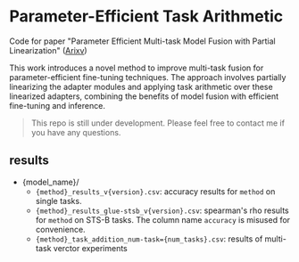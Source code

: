 # Parameter-Efficient Task Arithmetic

Code for paper "Parameter Efficient Multi-task Model Fusion with Partial Linearization"
([Arixv](https://arxiv.org/abs/2310.04742))

This work introduces a novel method to improve multi-task fusion for parameter-efficient fine-tuning techniques. 
The approach involves partially linearizing the adapter modules and applying task arithmetic over these linearized adapters, combining the benefits of model fusion with efficient fine-tuning and inference. 

> This repo is still under development. Please feel free to contact me if you have any questions.

## results

- {model_name}/
  - `{method}_results_v{version}.csv`: accuracy results for `method` on single tasks.  
  - `{method}_results_glue-stsb_v{version}.csv`: spearman's rho results for `method` on STS-B tasks. The column name `accuracy` is misused for convenience.
  - `{method}_task_addition_num-task={num_tasks}.csv`: results of multi-task verctor experiments
